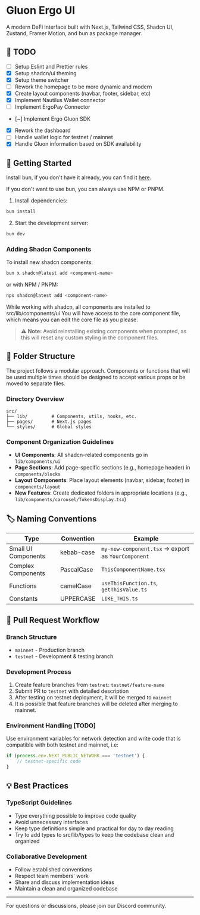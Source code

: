 # Gluon Ergo UI

A modern DeFi interface built with Next.js, Tailwind CSS, Shadcn UI, Zustand, Framer Motion, and bun as package manager.

## 📝 TODO

- [ ] Setup Eslint and Prettier rules
- [x] Setup shadcn/ui theming 
- [x] Setup theme switcher
- [ ] Rework the homepage to be more dynamic and modern 
- [x] Create layout components (navbar, footer, sidebar, etc)
- [x] Implement Nautilus Wallet connector 
- [ ] Implement ErgoPay Connector
- [~] Implement Ergo Gluon SDK 
- [x] Rework the dashboard
- [ ] Handle wallet logic for testnet / mainnet
- [x] Handle Gluon information based on SDK availability 

## 🚀 Getting Started

Install bun, if you don't have it already, you can find it [here](https://bun.sh/docs/installation). 

If you don't want to use bun, you can always use NPM or PNPM. 

1. Install dependencies:
```bash
bun install
```

2. Start the development server:
```bash
bun dev
```

### Adding Shadcn Components

To install new shadcn components:
```bash
bun x shadcn@latest add <component-name>
```

or with NPM / PNPM:

```bash
npx shadcn@latest add <component-name>
```

While working with shadcn, all components are installed to src/lib/components/ui
You will have access to the core component file, which means you can edit the core file as you please. 

> ⚠️ **Note:** Avoid reinstalling existing components when prompted, as this will reset any custom styling in the component files.

## 📁 Folder Structure

The project follows a modular approach. Components or functions that will be used multiple times should be designed to accept various props or be moved to separate files.

### Directory Overview
```
src/
├── lib/         # Components, utils, hooks, etc.
├── pages/       # Next.js pages
└── styles/      # Global styles
```

### Component Organization Guidelines

- **UI Components**: All shadcn-related components go in `lib/components/ui`
- **Page Sections**: Add page-specific sections (e.g., homepage header) in `components/blocks`
- **Layout Components**: Place layout elements (navbar, sidebar, footer) in `components/layout`
- **New Features**: Create dedicated folders in appropriate locations (e.g., `lib/components/carousel/TokensDisplay.tsx`)

## 🏷️ Naming Conventions

| Type | Convention | Example |
|------|------------|---------|
| Small UI Components | kebab-case | `my-new-component.tsx` → export as `YourComponent` |
| Complex Components | PascalCase | `ThisComponentName.tsx` |
| Functions | camelCase | `useThisFunction.ts`, `getThisValue.ts` |
| Constants | UPPERCASE | `LIKE_THIS.ts` |

## 🔄 Pull Request Workflow

### Branch Structure
- `mainnet` - Production branch
- `testnet` - Development & testing branch

### Development Process
1. Create feature branches from `testnet`: `testnet/feature-name`
2. Submit PR to `testnet` with detailed description
3. After testing on testnet deployment, it will be merged to `mainnet`
4. It is possible that feature branches will be deleted after merging to mainnet.

### Environment Handling [TODO]
Use environment variables for network detection and write code that is compatible with both testnet and mainnet, i.e:
```typescript
if (process.env.NEXT_PUBLIC_NETWORK === 'testnet') {
    // testnet-specific code
}
```

## 💡 Best Practices

### TypeScript Guidelines
- Type everything possible to improve code quality
- Avoid unnecessary interfaces
- Keep type definitions simple and practical for day to day reading
- Try to add types to src/lib/types to keep the codebase clean and organized

### Collaborative Development
- Follow established conventions
- Respect team members' work
- Share and discuss implementation ideas
- Maintain a clean and organized codebase

---

For questions or discussions, please join our Discord community.